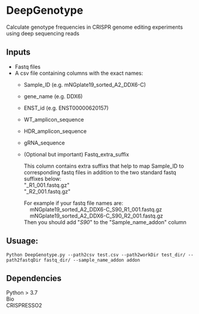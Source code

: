 # DeepGenotype
Calculate genotype frequencies in CRISPR genome editing experiments using deep sequencing reads

## Inputs
- Fastq files
- A csv file containing columns with the exact names:
  - Sample_ID (e.g. mNGplate19_sorted_A2_DDX6-C)
  - gene_name (e.g. DDX6)  
  - ENST_id (e.g. ENST00000620157)  
  - WT_amplicon_sequence
  - HDR_amplicon_sequence
  - gRNA_sequence
  - (Optional but important) Fastq_extra_suffix    
        
      This column contains extra suffixs that help to map Sample_ID to corresponding fastq files
      in addition to the two standard fastq suffixes below:  
      "_R1_001.fastq.gz"  
      "_R2_001.fastq.gz"  
      
      For example if your fastq file names are:  
      &nbsp;&nbsp;&nbsp; mNGplate19_sorted_A2_DDX6-C_S90_R1_001.fastq.gz  
      &nbsp;&nbsp;&nbsp; mNGplate19_sorted_A2_DDX6-C_S90_R2_001.fastq.gz  
      Then you should add "_S90_" to the "Sample_name_addon" column

## Usuage:
```
Python DeepGenotype.py --path2csv test.csv --path2workDir test_dir/ --path2fastqDir fastq_dir/ --sample_name_addon addon
```

## Dependencies
Python > 3.7  
Bio   
CRISPRESSO2
  
